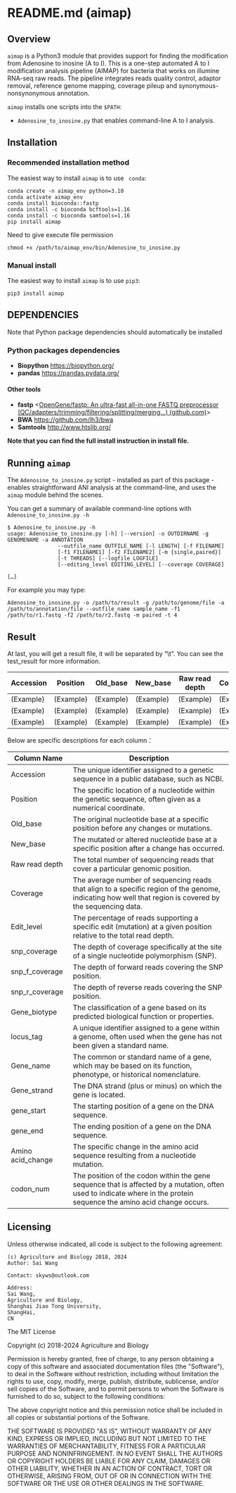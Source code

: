 # README.md (aimap)
## Overview
`aimap` is a Python3 module that provides support for finding the modification from Adenosine to inosine (A to I). This is a one-step automated A to I modification analysis pipeline (AIMAP) for bacteria that works on illumine RNA-seq raw reads. 
The pipeline integrates reads quality control, adaptor removal, reference genome mapping, coverage pileup and synonymous-nonsynonymous annotation.

`aimap` installs one scripts into the `$PATH`:

* `Adenosine_to_inosine.py` that enables command-line A to I analysis.

## Installation

### Recommended installation method

The easiest way to install `aimap` is to use ` conda`:

```
conda create -n aimap_env python=3.10
conda activate aimap_env
conda install bioconda::fastp
conda install -c bioconda bcftools=1.16
conda install -c bioconda samtools=1.16
pip install aimap
```

Need to give execute file permission

```
chmod +x /path/to/aimap_env/bin/Adenosine_to_inosine.py
```

### Manual install 

The easiest way to install `aimap` is to use `pip3`:

```
pip3 install aimap
```

## DEPENDENCIES

Note that Python package dependencies should automatically be installed

### Python packages dependencies

* **Biopython** <https://biopython.org/>
* **pandas** <https://pandas.pydata.org/>

#### Other tools

* **fastp** <[OpenGene/fastp: An ultra-fast all-in-one FASTQ preprocessor (QC/adapters/trimming/filtering/splitting/merging...) (github.com)](https://github.com/OpenGene/fastp)>
* **BWA** <https://github.com/lh3/bwa>
* **Samtools** <http://www.htslib.org/>

**Note that you can find the full install instruction in install file.**

## Running `aimap`

The `Adenosine_to_inosine.py` script - installed as part of this package - enables straightforward ANI analysis at the command-line, and uses the `aimap` module behind the scenes.

You can get a summary of available command-line options with `Adenosine_to_inosine.py -h`

```
$ Adenosine_to_inosine.py -h
usage: Adenosine_to_inosine.py [-h] [--version] -o OUTDIRNAME -g GENOMENAME -a ANNOTATION
                --outfile_name OUTFILE_NAME [-l LENGTH] [-f FILENAME]
                [-f1 FILENAME1] [-f2 FILENAME2] [-m {single,paired}]
                [-t THREADS] [--logfile LOGFILE]
                [--editing_level EDITING_LEVEL] [--coverage COVERAGE]

[…]
```
For example you may type:
```
Adenosine_to_inosine.py -o /path/to/result -g /path/to/genome/file -a /path/to/annotation/file --outfile_name sample_name -f1 /path/to/r1.fastq -f2 /path/to/r2.fastq -m paired -t 4
```

## Result

At last, you will get a result file, it will be separated by “\t”. You can see the test_result for more information.

| Accession | Position  | Old_base  | New_base  | Raw read depth | Coverage  | Edit_level | snp_coverage | snp_f_coverage | snp_r_coverage | Gene_biotype | locus_tag | Gene_name | Gene_strand | gene_start | gene_end  | Amino acid_change | codon_num |
| --------- | --------- | --------- | --------- | -------------- | --------- | ---------- | ------------ | -------------- | -------------- | ------------ | --------- | --------- | ----------- | ---------- | --------- | ----------------- | --------- |
| (Example) | (Example) | (Example) | (Example) | (Example)      | (Example) | (Example)  | (Example)    | (Example)      | (Example)      | (Example)    | (Example) | (Example) | (Example)   | (Example)  | (Example) | (Example)         | (Example) |
| (Example) | (Example) | (Example) | (Example) | (Example)      | (Example) | (Example)  | (Example)    | (Example)      | (Example)      | (Example)    | (Example) | (Example) | (Example)   | (Example)  | (Example) | (Example)         | (Example) |
| (Example) | (Example) | (Example) | (Example) | (Example)      | (Example) | (Example)  | (Example)    | (Example)      | (Example)      | (Example)    | (Example) | (Example) | (Example)   | (Example)  | (Example) | (Example)         | (Example) |

Below are specific descriptions for each column：

| Column Name       | Description                                                  |
| ----------------- | ------------------------------------------------------------ |
| Accession         | The unique identifier assigned to a genetic sequence in a public database, such as NCBI. |
| Position          | The specific location of a nucleotide within the genetic sequence, often given as a numerical coordinate. |
| Old_base          | The original nucleotide base at a specific position before any changes or mutations. |
| New_base          | The mutated or altered nucleotide base at a specific position after a change has occurred. |
| Raw read depth    | The total number of sequencing reads that cover a particular genomic position. |
| Coverage          | The average number of sequencing reads that align to a specific region of the genome, indicating how well that region is covered by the sequencing data. |
| Edit_level        | The percentage of reads supporting a specific edit (mutation) at a given position relative to the total read depth. |
| snp_coverage      | The depth of coverage specifically at the site of a single nucleotide polymorphism (SNP). |
| snp_f_coverage    | The depth of forward reads covering the SNP position.        |
| snp_r_coverage    | The depth of reverse reads covering the SNP position.        |
| Gene_biotype      | The classification of a gene based on its predicted biological function or properties. |
| locus_tag         | A unique identifier assigned to a gene within a genome, often used when the gene has not been given a standard name. |
| Gene_name         | The common or standard name of a gene, which may be based on its function, phenotype, or historical nomenclature. |
| Gene_strand       | The DNA strand (plus or minus) on which the gene is located. |
| gene_start        | The starting position of a gene on the DNA sequence.         |
| gene_end          | The ending position of a gene on the DNA sequence.           |
| Amino acid_change | The specific change in the amino acid sequence resulting from a nucleotide mutation. |
| codon_num         | The position of the codon within the gene sequence that is affected by a mutation, often used to indicate where in the protein sequence the amino acid change occurs. |



## Licensing

Unless otherwise indicated, all code is subject to the following agreement:

    (c) Agriculture and Biology 2018, 2024
    Author: Sai Wang
    
    Contact: skyws@outlook.com
    
    Address: 
    Sai Wang,
    Agriculture and Biology,
    Shanghai Jiao Tong University,
    ShangHai,
    CN

The MIT License

Copyright (c) 2018-2024 Agriculture and Biology

Permission is hereby granted, free of charge, to any person obtaining a copy
of this software and associated documentation files (the "Software"), to deal
in the Software without restriction, including without limitation the rights
to use, copy, modify, merge, publish, distribute, sublicense, and/or sell
copies of the Software, and to permit persons to whom the Software is
furnished to do so, subject to the following conditions:

The above copyright notice and this permission notice shall be included in all
copies or substantial portions of the Software.

THE SOFTWARE IS PROVIDED "AS IS", WITHOUT WARRANTY OF ANY KIND, EXPRESS OR
IMPLIED, INCLUDING BUT NOT LIMITED TO THE WARRANTIES OF MERCHANTABILITY,
FITNESS FOR A PARTICULAR PURPOSE AND NONINFRINGEMENT. IN NO EVENT SHALL THE
AUTHORS OR COPYRIGHT HOLDERS BE LIABLE FOR ANY CLAIM, DAMAGES OR OTHER
LIABILITY, WHETHER IN AN ACTION OF CONTRACT, TORT OR OTHERWISE, ARISING FROM,
OUT OF OR IN CONNECTION WITH THE SOFTWARE OR THE USE OR OTHER DEALINGS IN THE
SOFTWARE.
